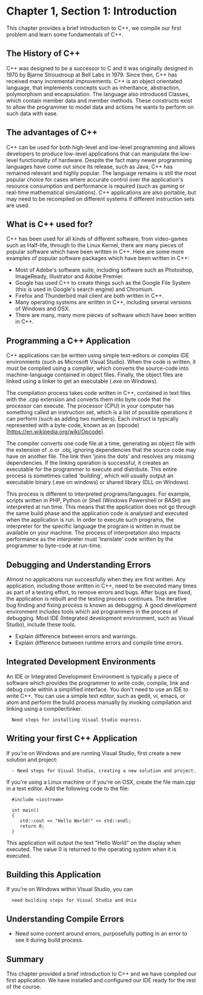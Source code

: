 # Chapter 1, Section 1: Introduction

This chapter provides a brief introduction to C++, we compile our first problem and learn some fundamentals of C++.

## The History of C++

C++ was designed to be a successor to C and it was originally designed in 1970 by Bjarne Stroustroup at Bell Labs in 1979. Since then, C++ has received many incremental improvements. C++ is an object orientated language, that implements concepts such as inheritance, abstraction, polymorphism and encapsulation. The language also introduced Classes, which contain member data and member methods. These constructs exist to allow the programmer to model data and actions he wants to perform on such data with ease.

## The advantages of C++

C++ can be used for both high-level and low-level programming and allows developers to produce low-level applications that can manipulate the low-level functionality of hardware. Despite the fact many newer programming languages have come out since its release, such as Java, C++ has remained relevant and highly popular. The language remains is still the most popular choice for cases where accurate control over the application's resource consumption and performance is required (such as gaming or real-time mathematical simulations). C++ applications are also portable, but may need to be recompiled on different systems if different instruction sets are used.

## What is C++ used for?

C++ has been used for all kinds of different software, from video-games such as Half-life, through to the Linux Kernel, there are many pieces of popular software which have been written in C++. Here are some more examples of popular software packages which have been written in C++:

- Most of Adobe's software suite, including software such as Photoshop, ImageReady, Illustrator and Adobe Premier.
- Google has used C++ to create things such as the Google File System (this is used in Google's search engine) and Chromium.
- Firefox and Thunderbird mail client are both written in C++.
- Many operating systems are written in C++, including several versions of Windows and OSX.
- There are many, many more pieces of software which have been written in C++.

## Programming a C++ Application

C++ applications can be written using simple text-editors or complex IDE environments (such as Microsoft Visual Studio). When the code is written, it must be compiled using a compiler, which converts the source-code into machine-language contained in object files. Finally, the object files are linked using a linker to get an executable (.exe on Windows).

The compilation process takes code written in C++, contained in text files with the .cpp extension and converts them into byte code that the processor can execute. The processor (CPU) in your computer has something called an instruction set, which is a list of possible operations it can perform (such as adding two numbers). Each instruct is typically represented with a byte-code, known as an (opcode)[https://en.wikipedia.org/wiki/Opcode].  

The compiler converts one code file at a time, generating an object file with the extension of .o or .obj, ignoring dependencies that the source code may have on another file. The link then 'joins the dots' and resolves any missing dependencies. If the linking operation is successful, it creates an executable for the programmer to execute and distribute. This entire process is sometimes called 'building', which will usually output an executable binary (.exe on windows) or shared library (DLL on Windows).

This process is different to interpreted programs/languages. For example, scripts written in PHP, Python or Shell (Windows Powershell or BASH) are interpreted at run time. This means that the application does not go through the same build phase and the application code is analysed and executed when the application is run. In order to execute such programs, the interpreter for the specific language the program is written in must be available on your machine. The process of interpretation also impacts performance as the interpreter must 'translate' code written by the programmer to byte-code at run-time.

## Debugging and Understanding Errors

Almost no applications run successfully when they are first written. Any application, including those written in C++, need to be executed many times as part of a testing effort, to remove errors and bugs. After bugs are fixed, the application is rebuilt and the testing process continues. The iterative bug finding and fixing process is known as debugging. A good development environment includes tools which aid programmers in the process of debugging. Most IDE (Integrated development environment, such as Visual Studio), include these tools.

- Explain difference between errors and warnings.
- Explain difference between runtime errors and compile time errors. 

## Integrated Development Environments

An IDE or Integrated Development Environment is typically a piece of software which provides the programmer to write code, compile, link and debug code within a simplified interface. You don't need to use an IDE to write C++. You can use a simple text editor, such as gedit, vi, emacs, or atom and perform the build process manually by invoking compilation and linking using a compiler/linker.

```
  Need steps for installing Visual Studio express.
```

## Writing your first C++ Application

If you're on Windows and are running Visual Studio, first create a new solution and project:

```
  - Need steps for Visual Studio, creating a new solution and project.
```

If you're using a Linux machine or if you're on OSX, create the file main.cpp in a text editor. Add the following code to the file:

```
  #include <iostream>

  int main()
  {
     std::cout << "Hello World!" << std::endl;
     return 0;
  }
```

This application will output the text "Hello World" on the display when executed. The value 0 is returned to the operating system when it is executed.

## Building this Application

If you're on Windows within Visual Studio, you can

```
  need building steps for Visual Studio and Unix
```

## Understanding Compile Errors

- Need some content around errors, purposefully putting in an error to see it during build process.

## Summary

This chapter provided a brief introduction to C++ and we have compiled our first application. We have installed and configured our IDE ready for the rest of the course.
